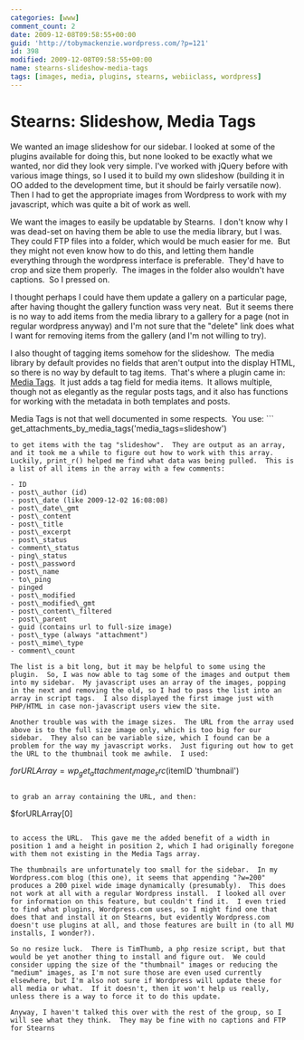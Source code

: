 ```yaml
---
categories: [www]
comment_count: 2
date: 2009-12-08T09:58:55+00:00
guid: 'http://tobymackenzie.wordpress.com/?p=121'
id: 398
modified: 2009-12-08T09:58:55+00:00
name: stearns-slideshow-media-tags
tags: [images, media, plugins, stearns, webiiclass, wordpress]
---
```


Stearns: Slideshow, Media Tags
==============================

We wanted an image slideshow for our sidebar.  I looked at some of the plugins available for doing this, but none looked to be exactly what we wanted, nor did they look very simple.  I've worked with jQuery before with various image things, so I used it to build my own slideshow (building it in OO added to the development time, but it should be fairly versatile now).  Then I had to get the appropriate images from Wordpress to work with my javascript, which was quite a bit of work as well.

We want the images to easily be updatable by Stearns.  I don't know why I was dead-set on having them be able to use the media library, but I was.  They could FTP files into a folder, which would be much easier for me.  But they might not even know how to do this, and letting them handle everything through the wordpress interface is preferable.  They'd have to crop and size them properly.  The images in the folder also wouldn't have captions.  So I pressed on.

I thought perhaps I could have them update a gallery on a particular page, after having thought the gallery function wass very neat.  But it seems there is no way to add items from the media library to a gallery for a page (not in regular wordpress anyway) and I'm not sure that the "delete" link does what I want for removing items from the gallery (and I'm not willing to try).

<!--more-->

I also thought of tagging items somehow for the slideshow.  The media library by default provides no fields that aren't output into the display HTML, so there is no way by default to tag items.  That's where a plugin came in: [Media Tags](http://wordpress.org/extend/plugins/media-tags/).  It just adds a tag field for media items.  It allows multiple, though not as elegantly as the regular posts tags, and it also has functions for working with the metadata in both templates and posts.

Media Tags is not that well documented in some respects.  You use: ```
get_attachments_by_media_tags('media_tags=slideshow')
```
to get items with the tag "slideshow".  They are output as an array, and it took me a while to figure out how to work with this array.  Luckily, print_r() helped me find what data was being pulled.  This is a list of all items in the array with a few comments:

- ID
- post\_author (id)
- post\_date (like 2009-12-02 16:08:08)
- post\_date\_gmt
- post\_content
- post\_title
- post\_excerpt
- post\_status
- comment\_status
- ping\_status
- post\_password
- post\_name
- to\_ping
- pinged
- post\_modified
- post\_modified\_gmt
- post\_content\_filtered
- post\_parent
- guid (contains url to full-size image)
- post\_type (always "attachment")
- post\_mime\_type
- comment\_count

The list is a bit long, but it may be helpful to some using the plugin.  So, I was now able to tag some of the images and output them into my sidebar.  My javascript uses an array of the images, popping in the next and removing the old, so I had to pass the list into an array in script tags.  I also displayed the first image just with PHP/HTML in case non-javascript users view the site.

Another trouble was with the image sizes.  The URL from the array used above is to the full size image only, which is too big for our sidebar.  They also can be variable size, which I found can be a problem for the way my javascript works.  Just figuring out how to get the URL to the thumbnail took me awhile.  I used:

```
$forURLArray = wp_get_attachment_image_src($itemID 'thumbnail')
```

to grab an array containing the URL, and then:

```
$forURLArray[0]
```

to access the URL.  This gave me the added benefit of a width in position 1 and a height in position 2, which I had originally foregone with them not existing in the Media Tags array.

The thumbnails are unfortunately too small for the sidebar.  In my Wordpress.com blog (this one), it seems that appending "?w=200" produces a 200 pixel wide image dynamically (presumably).  This does not work at all with a regular Wordpress install.  I looked all over for information on this feature, but couldn't find it.  I even tried to find what plugins, Wordpress.com uses, so I might find one that does that and install it on Stearns, but evidently Wordpress.com doesn't use plugins at all, and those features are built in (to all MU installs, I wonder?).

So no resize luck.  There is TimThumb, a php resize script, but that would be yet another thing to install and figure out.  We could consider upping the size of the "thumbnail" images or reducing the "medium" images, as I'm not sure those are even used currently elsewhere, but I'm also not sure if Wordpress will update these for all media or what.  If it doesn't, then it won't help us really, unless there is a way to force it to do this update.

Anyway, I haven't talked this over with the rest of the group, so I will see what they think.  They may be fine with no captions and FTP for Stearns
